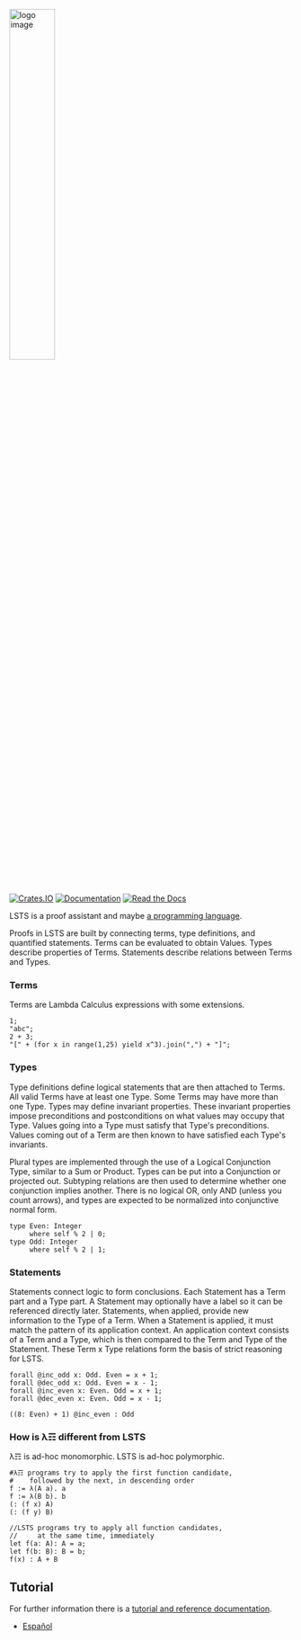 <a href="https://andrew-johnson-4.github.io/lsts-tutorial/"><img src="https://repository-images.githubusercontent.com/404928261/4b75e965-a631-4489-a00a-d84b19a09eb9" alt="logo image" width=40%></a>

[![Crates.IO](https://img.shields.io/crates/v/LSTS.svg)](https://crates.rs/crates/LSTS)
[![Documentation](https://img.shields.io/badge/api-rustdoc-blue.svg)](https://docs.rs/lsts/latest/lsts/)
[![Read the Docs](https://img.shields.io/badge/book-reference-blue)](https://andrew-johnson-4.github.io/lsts-tutorial/)

LSTS is a proof assistant and maybe [a programming language](https://github.com/andrew-johnson-4/perplexity/blob/main/categorical_prelude.md).

Proofs in LSTS are built by connecting terms, type definitions, and quantified statements. Terms can be evaluated to obtain Values. Types describe properties of Terms. Statements describe relations between Terms and Types.

### Terms

Terms are Lambda Calculus expressions with some extensions.

```lsts
1;
"abc";
2 + 3;
"[" + (for x in range(1,25) yield x^3).join(",") + "]";
```

### Types

Type definitions define logical statements that are then attached to Terms. All valid Terms have at least one Type. Some Terms may have more than one Type. Types may define invariant properties. These invariant properties impose preconditions and postconditions on what values may occupy that Type. Values going into a Type must satisfy that Type's preconditions. Values coming out of a Term are then known to have satisfied each Type's invariants.

Plural types are implemented through the use of a Logical Conjunction Type, similar to a Sum or Product. Types can be put into a Conjunction or projected out. Subtyping relations are then used to determine whether one conjunction implies another. There is no logical OR, only AND (unless you count arrows), and types are expected to be normalized into conjunctive normal form.

```lsts
type Even: Integer
     where self % 2 | 0;
type Odd: Integer
     where self % 2 | 1;
```

### Statements
Statements connect logic to form conclusions. Each Statement has a Term part and a Type part. A Statement may optionally have a label so it can be referenced directly later. Statements, when applied, provide new information to the Type of a Term. When a Statement is applied, it must match the pattern of its application context. An application context consists of a Term and a Type, which is then compared to the Term and Type of the Statement. These Term x Type relations form the basis of strict reasoning for LSTS.

```lsts
forall @inc_odd x: Odd. Even = x + 1;
forall @dec_odd x: Odd. Even = x - 1;
forall @inc_even x: Even. Odd = x + 1;
forall @dec_even x: Even. Odd = x - 1;

((8: Even) + 1) @inc_even : Odd
```

### How is λ☶ different from LSTS

λ☶ is ad-hoc monomorphic. LSTS is ad-hoc polymorphic. 

```λ☶
#λ☶ programs try to apply the first function candidate,
#    followed by the next, in descending order
f := λ(A a). a
f := λ(B b). b
(: (f x) A)
(: (f y) B)
```

```LSTS
//LSTS programs try to apply all function candidates,
//     at the same time, immediately
let f(a: A): A = a;
let f(b: B): B = b;
f(x) : A + B
```
    
## Tutorial

For further information there is a [tutorial and reference documentation](https://andrew-johnson-4.github.io/lsts-tutorial/).
- [Español](https://andrew-johnson-4.github.io/lsts-tutorial-es/)
